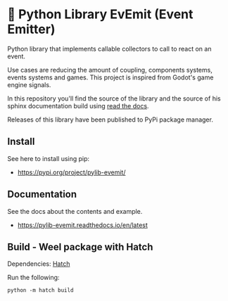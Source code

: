 # 📶 Python Library EvEmit (Event Emitter)

Python library that implements callable collectors to call to react on an event.

Use cases are reducing the amount of coupling, components systems, events systems and games.
This project is inspired from Godot's game engine signals.

In this repository you'll find the source of the library and the source of his sphinx documentation build using [read the docs](https://about.readthedocs.com/).

Releases of this library have been published to PyPi package manager.

## Install

See here to install using pip:
- https://pypi.org/project/pylib-evemit/

## Documentation

See the docs about the contents and example.
- https://pylib-evemit.readthedocs.io/en/latest

## Build - Weel package with Hatch

Dependencies: [Hatch](https://hatch.pypa.io/1.12/)

Run the following:

```
python -m hatch build
```
